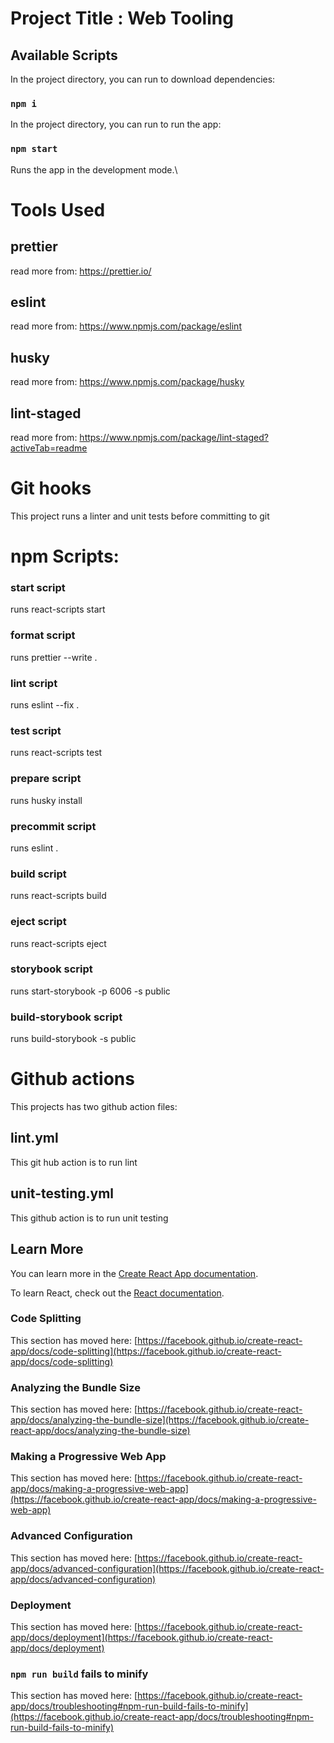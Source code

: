 # Project Title : Web Tooling

## Available Scripts

In the project directory, you can run to download dependencies:

### `npm i`

In the project directory, you can run to run the app:

### `npm start`

Runs the app in the development mode.\



# Tools Used

## prettier

read more from: https://prettier.io/

## eslint

read more from: https://www.npmjs.com/package/eslint

## husky

read more from: https://www.npmjs.com/package/husky

## lint-staged

read more from: https://www.npmjs.com/package/lint-staged?activeTab=readme

# Git hooks

This project runs a linter and unit tests before committing to git

# npm Scripts:

### start script

runs react-scripts start

### format script

runs prettier --write .

### lint script

runs eslint --fix .

### test script

runs react-scripts test

### prepare script

runs husky install

### precommit script

runs eslint .

### build script

runs react-scripts build

### eject script

runs react-scripts eject

### storybook script

runs start-storybook -p 6006 -s public

### build-storybook script

runs build-storybook -s public

# Github actions

This projects has two github action files:

## lint.yml

This git hub action is to run lint

## unit-testing.yml

This github action is to run unit testing

## Learn More

You can learn more in the [Create React App documentation](https://facebook.github.io/create-react-app/docs/getting-started).

To learn React, check out the [React documentation](https://reactjs.org/).

### Code Splitting

This section has moved here: [https://facebook.github.io/create-react-app/docs/code-splitting](https://facebook.github.io/create-react-app/docs/code-splitting)

### Analyzing the Bundle Size

This section has moved here: [https://facebook.github.io/create-react-app/docs/analyzing-the-bundle-size](https://facebook.github.io/create-react-app/docs/analyzing-the-bundle-size)

### Making a Progressive Web App

This section has moved here: [https://facebook.github.io/create-react-app/docs/making-a-progressive-web-app](https://facebook.github.io/create-react-app/docs/making-a-progressive-web-app)

### Advanced Configuration

This section has moved here: [https://facebook.github.io/create-react-app/docs/advanced-configuration](https://facebook.github.io/create-react-app/docs/advanced-configuration)

### Deployment

This section has moved here: [https://facebook.github.io/create-react-app/docs/deployment](https://facebook.github.io/create-react-app/docs/deployment)

### `npm run build` fails to minify

This section has moved here: [https://facebook.github.io/create-react-app/docs/troubleshooting#npm-run-build-fails-to-minify](https://facebook.github.io/create-react-app/docs/troubleshooting#npm-run-build-fails-to-minify)
